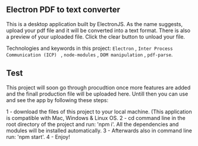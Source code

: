 ## Electron PDF to text converter

This is a desktop application built by ElectronJS. As the name suggests, upload your pdf file and it will be converted into a text format. 
There is also a preview of your uploaded file. Click the clear button to unload your file.

Technologies and keywords in this project: `Electron` , `Inter Process Communication (ICP) ` , `node-modules` , `DOM manipulation` , `pdf-parse`.

## Test

This project will soon go through procudtion once more features are added and the finall production file will be uploaded here.
Untill then you can use and see the app by following these steps:

1 - download the files of this project to your local machine. (This application is compatible with Mac, Windows & Linux OS.
2 - cd command line in the root directory of the project and run: 'npm i'. All the dependencies and modules will be installed automatically.
3 - Afterwards also in command line run: 'npm start'.
4 - Enjoy!

